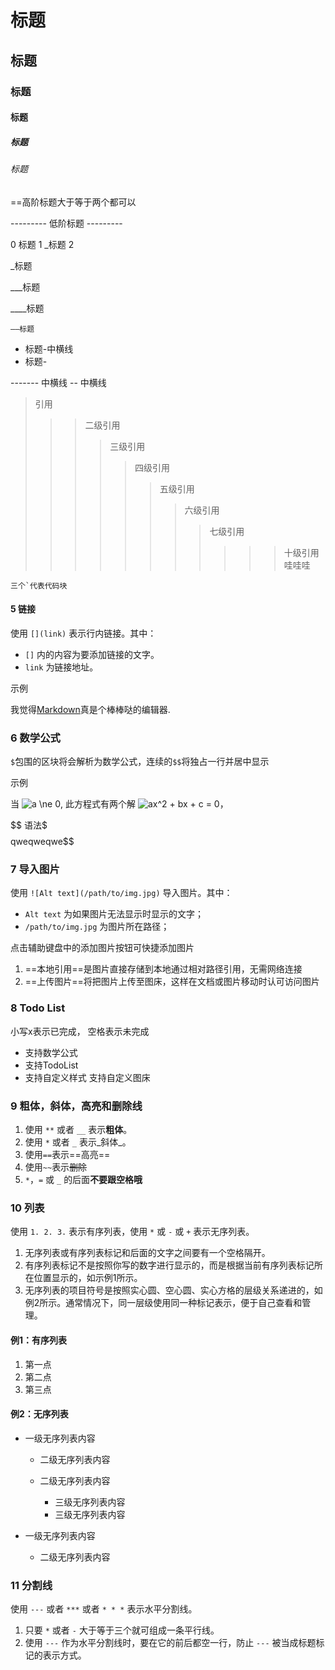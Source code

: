 
# 标题
## 标题
### 标题
#### 标题
##### 标题
###### 标题

==高阶标题大于等于两个都可以

--------- 低阶标题 ---------

0
标题
1
_标题
2

_标题

___标题

____标题

	——标题

- 标题-中横线
- 标题-

------- 中横线
-- 中横线

>引用
>>>二级引用
>>>>三级引用
>>>>>四级引用
>>>>>>五级引用
>>>>>>>六级引用
>>>>>>>>七级引用
>>>>>>>>>>>十级引用
>>>>>>>>>>>哇哇哇



```
三个`代表代码块
```


#### 5 链接

使用 `[](link)` 表示行内链接。其中：

- `[]` 内的内容为要添加链接的文字。
- `link` 为链接地址。

示例

我觉得[Markdown](https://links.jianshu.com/go?to=https%3A%2F%2Fappsto.re%2Fcn%2FjK8Cbb.i)真是个棒棒哒的编辑器.

### 6 数学公式

`$`包围的区块将会解析为数学公式，连续的`$$`将独占一行并居中显示

示例

当 ![a \ne 0](https://math.jianshu.com/math?formula=a%20%5Cne%200), 此方程式有两个解 ![ax^2 + bx + c = 0](https://math.jianshu.com/math?formula=ax%5E2%20%2B%20bx%20%2B%20c%20%3D%200)，


$$
语法$
$$
$$qweqweqwe$$

### 7 导入图片

使用 `![Alt text](/path/to/img.jpg)` 导入图片。其中：

- `Alt text` 为如果图片无法显示时显示的文字；
- `/path/to/img.jpg` 为图片所在路径；

点击辅助键盘中的添加图片按钮可快捷添加图片

1. ==本地引用==是图片直接存储到本地通过相对路径引用，无需网络连接
2. ==上传图片==将把图片上传至图床，这样在文档或图片移动时认可访问图片

  
### 8 Todo List

小写x表示已完成， 空格表示未完成

- 支持数学公式
- 支持TodoList
- 支持自定义样式
    支持自定义图床

### 9 粗体，斜体，高亮和删除线

1. 使用 `**` 或者 `__` 表示**粗体**。
2. 使用 `*` 或者 `_` 表示_斜体_。
3. 使用`==`表示==高亮==
4. 使用`~~`表示~~删除~~
5. `*`，`=` 或 `_` 的后面**不要跟空格哦**

### 10 列表

使用 `1. 2. 3.` 表示有序列表，使用 `*` 或 `-` 或 `+` 表示无序列表。

1. 无序列表或有序列表标记和后面的文字之间要有一个空格隔开。
2. 有序列表标记不是按照你写的数字进行显示的，而是根据当前有序列表标记所在位置显示的，如示例1所示。
3. 无序列表的项目符号是按照实心圆、空心圆、实心方格的层级关系递进的，如例2所示。通常情况下，同一层级使用同一种标记表示，便于自己查看和管理。

#### 例1：有序列表

1. 第一点
2. 第二点
3. 第三点

#### 例2：无序列表

- 一级无序列表内容
    
    - 二级无序列表内容
    
    - 二级无序列表内容
        - 三级无序列表内容
        - 三级无序列表内容
- 一级无序列表内容
    - 二级无序列表内容

### 11 分割线

使用 `---` 或者 `***` 或者 `* * *` 表示水平分割线。

1. 只要 `*` 或者 `-` 大于等于三个就可组成一条平行线。
2. 使用 `---` 作为水平分割线时，要在它的前后都空一行，防止 `---` 被当成标题标记的表示方式。


  
